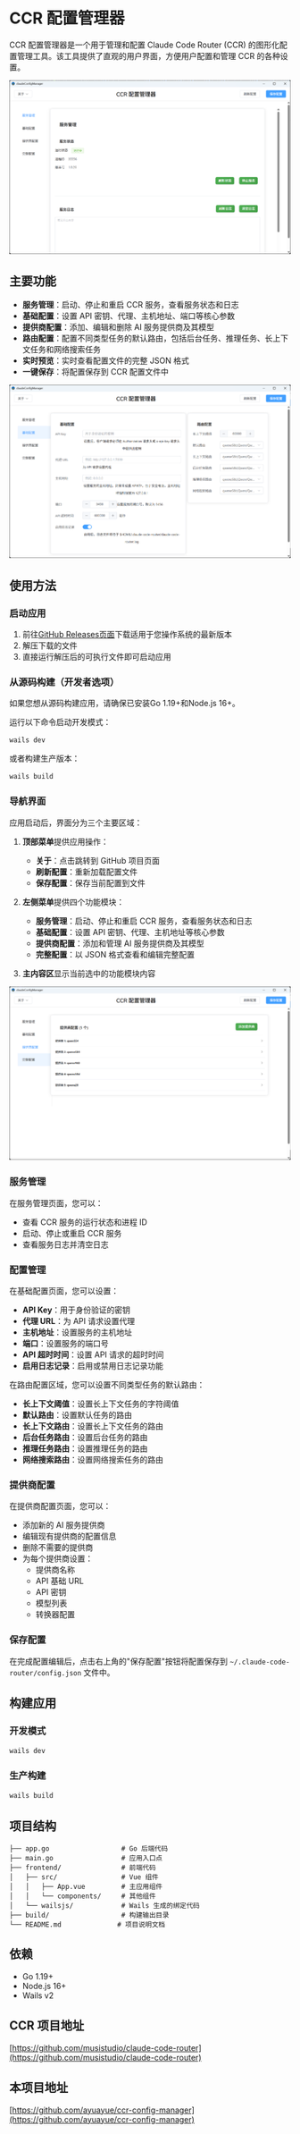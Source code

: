 # CCR 配置管理器

CCR 配置管理器是一个用于管理和配置 Claude Code Router (CCR) 的图形化配置管理工具。该工具提供了直观的用户界面，方便用户配置和管理 CCR 的各种设置。

![服务管理界面](img/service.png)

## 主要功能

- **服务管理**：启动、停止和重启 CCR 服务，查看服务状态和日志
- **基础配置**：设置 API 密钥、代理、主机地址、端口等核心参数
- **提供商配置**：添加、编辑和删除 AI 服务提供商及其模型
- **路由配置**：配置不同类型任务的默认路由，包括后台任务、推理任务、长上下文任务和网络搜索任务
- **实时预览**：实时查看配置文件的完整 JSON 格式
- **一键保存**：将配置保存到 CCR 配置文件中

![基础配置界面](img/basic.png)

## 使用方法

### 启动应用

1. 前往[GitHub Releases页面](https://github.com/ayuayue/ccr-config-manager/releases)下载适用于您操作系统的最新版本
2. 解压下载的文件
3. 直接运行解压后的可执行文件即可启动应用

### 从源码构建（开发者选项）

如果您想从源码构建应用，请确保已安装Go 1.19+和Node.js 16+。

运行以下命令启动开发模式：
```bash
wails dev
```

或者构建生产版本：
```bash
wails build
```

### 导航界面

应用启动后，界面分为三个主要区域：

1. **顶部菜单**提供应用操作：
   - **关于**：点击跳转到 GitHub 项目页面
   - **刷新配置**：重新加载配置文件
   - **保存配置**：保存当前配置到文件

2. **左侧菜单**提供四个功能模块：
   - **服务管理**：启动、停止和重启 CCR 服务，查看服务状态和日志
   - **基础配置**：设置 API 密钥、代理、主机地址等核心参数
   - **提供商配置**：添加和管理 AI 服务提供商及其模型
   - **完整配置**：以 JSON 格式查看和编辑完整配置

3. **主内容区**显示当前选中的功能模块内容

![提供商配置界面](img/provide.png)

### 服务管理

在服务管理页面，您可以：
- 查看 CCR 服务的运行状态和进程 ID
- 启动、停止或重启 CCR 服务
- 查看服务日志并清空日志

### 配置管理

在基础配置页面，您可以设置：
- **API Key**：用于身份验证的密钥
- **代理 URL**：为 API 请求设置代理
- **主机地址**：设置服务的主机地址
- **端口**：设置服务的端口号
- **API 超时时间**：设置 API 请求的超时时间
- **启用日志记录**：启用或禁用日志记录功能

在路由配置区域，您可以设置不同类型任务的默认路由：
- **长上下文阈值**：设置长上下文任务的字符阈值
- **默认路由**：设置默认任务的路由
- **长上下文路由**：设置长上下文任务的路由
- **后台任务路由**：设置后台任务的路由
- **推理任务路由**：设置推理任务的路由
- **网络搜索路由**：设置网络搜索任务的路由

### 提供商配置

在提供商配置页面，您可以：
- 添加新的 AI 服务提供商
- 编辑现有提供商的配置信息
- 删除不需要的提供商
- 为每个提供商设置：
  - 提供商名称
  - API 基础 URL
  - API 密钥
  - 模型列表
  - 转换器配置

### 保存配置

在完成配置编辑后，点击右上角的"保存配置"按钮将配置保存到 `~/.claude-code-router/config.json` 文件中。

## 构建应用

### 开发模式

```bash
wails dev
```

### 生产构建

```bash
wails build
```

## 项目结构

```
├── app.go                  # Go 后端代码
├── main.go                 # 应用入口点
├── frontend/               # 前端代码
│   ├── src/                # Vue 组件
│   │   ├── App.vue         # 主应用组件
│   │   └── components/     # 其他组件
│   └── wailsjs/            # Wails 生成的绑定代码
├── build/                  # 构建输出目录
└── README.md              # 项目说明文档
```

## 依赖

- Go 1.19+
- Node.js 16+
- Wails v2

## CCR 项目地址

[https://github.com/musistudio/claude-code-router](https://github.com/musistudio/claude-code-router)

## 本项目地址

[https://github.com/ayuayue/ccr-config-manager](https://github.com/ayuayue/ccr-config-manager)